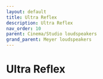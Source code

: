 ```yaml
---
layout: default
title: Ultra Reflex
description: Ultra Reflex
nav_order: 10
parent: Cinema/Studio loudspeakers
grand_parent: Meyer loudspeakers
---
```


# Ultra Reflex